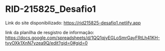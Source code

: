# RID-215825_Desafio1

Link do site disponibilizado: https://rid215825-desafio1.netlify.app

link da planilha de resgistro de informação: https://docs.google.com/spreadsheets/d/1QQ1qjyEGLoSmrGayFRtLh41KH-tyyOXk1XnN7yzea9Q/edit?gid=0#gid=0

